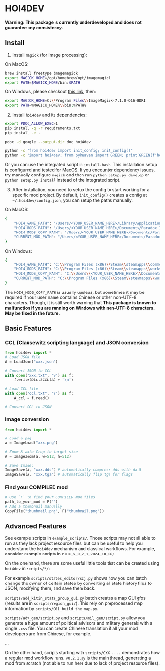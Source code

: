 # HOI4DEV

**Warning: This package is currently underdeveloped and does not guarantee any consistency.**

## Install

1. Install `magick` (for image processing):

On MacOS:
```bash
brew install freetype imagemagick
export MAGICK_HOME=/opt/homebrew/opt/imagemagick
export PATH=$MAGICK_HOME/bin:$PATH
```

On Windows, please checkout [this link](https://docs.wand-py.org/en/0.6.12/guide/install.html#install-imagemagick-on-windows), then:
```bash
export MAGICK_HOME=C:\\Program Files\\ImageMagick-7.1.0-Q16-HDRI
export PATH=%MAGICK_HOME%\\bin;%PATH%
```

2. Install `hoi4dev` and its dependencies:
```bash
export PDOC_ALLOW_EXEC=1
pip install -q -r requirements.txt
pip install -e .

pdoc -d google --output-dir doc hoi4dev

python -c "from hoi4dev import init_config; init_config()"
python -c "import hoi4dev; from pyheaven import GREEN; print(GREEN(f'hoi4dev version {hoi4dev.__version__} successfully installed!'))"
```

Or you can use the integrated script in `install.bash`. This installation setup is configured and tested for MacOS. If you encounter dependency issues, try manually configure `magick` and then run `python setup.py develop` or `python setup.py install` instead of the integrated script.

3. After installation, you need to setup the config to start working for a specific mod project. By default, `init_config()` creates a config at `~/.hoi4dev/config.json`, you can setup the paths manually.

On MacOS:
```bash
{
    "HOI4_GAME_PATH": "/Users/<YOUR_USER_NAME_HERE>/Library/Application Support/Steam/steamapps/common/Hearts of Iron IV",
    "HOI4_MODS_PATH": "/Users/<YOUR_USER_NAME_HERE>/Documents/Paradox Interactive/Hearts of Iron IV/mod",
    "HOI4_MODS_COPY_PATH": "/Users/<YOUR_USER_NAME_HERE>/Documents/Paradox Interactive/Hearts of Iron IV/mod",
    "CURRENT_MOD_PATH": "/Users/<YOUR_USER_NAME_HERE>/Documents/Paradox Interactive/Hearts of Iron IV/mod/<YOUR_MOD_NAME>"
}
```

On Windows:
```bash
{
    "HOI4_GAME_PATH": "C:\\Program Files (x86)\\Steam\\steamapps\\common\\Hearts of Iron IV",
    "HOI4_MODS_PATH": "C:\\Program Files (x86)\\Steam\\steamapps\\workshop\\content\\394360",
    "HOI4_MODS_COPY_PATH": "C:\\Users\\<YOUR_USER_NAME_HERE>\\Documents\\Paradox Interactive\\Hearts of Iron IV\\mod",
    "CURRENT_MOD_PATH": "C:\\Program Files (x86)\\Steam\\steamapps\\workshop\\content\\394360\\<YOUR_MOD_NAME>"
}
```

The `HOI4_MODS_COPY_PATH` is usually useless, but sometimes it may be required if your user name contains Chinese or other non-UTF-8 characters. Though, it is still worth warning that **This package is known to malfunction if you are running on Windows with non-UTF-8 characters. May be fixed in the future.**

## Basic Features

### CCL (Clausewitz scripting language) and JSON conversion

```python
from hoi4dev import *
# Load JSON file
A = LoadJson("xxx.json")

# Convert JSON to CCL
with open("xxx.txt", "w") as f:
    f.write(Dict2CCL(A) + "\n")

# Load CCL file
with open("ccl.txt", "r") as f:
    A_ccl = f.read()

# Convert CCL to JSON

```

### Image conversion

```python
from hoi4dev import *

# Load a png
a = ImageLoad("xxx.png")

# Zoom & auto-Crop to target size
A = ImageZoom(a, w=512, h=512)

# Save Image:
ImageSave(A, "xxx.dds") # automatically compress dds with dxt5
ImageSave(A, "xxx.tga") # automatically flip tga for flags
```

### Find your COMPILED mod

```python
# Use `F` to find your COMPILED mod files
path_to_your_mod = F("")
# Add a thumbnail manually
CopyFile("thumbnail.png", F("thumbnail.png"))
```

## Advanced Features

See example scripts in `example_scripts/`. Those scripts may not all able to run as they lack project resource files, but can be useful to help you understand the `hoi4dev` mechanism and classical workflows. For example, consider example scripts in `PIHC_v_0_2_1_2024_10_06/`

On the one hand, there are some useful little tools that can be created using `hoi4dev` in `scripts/*/`:

For example `scripts/states_editor/szj.py` shows how you can batch change the owner of certain states by converting all state history files to JSON, modifying them, and save them back.

`scripts/add_kitin_state_group_gui.py` batch creates a map GUI gfxs (results are in `scripts/region_gui/`). This rely on preprocessed map information by `scripts/C01_build_the_map.py`.

`scripts/adv_gen/script.py` and `scripts/mil_gen/script.py` allow you generate a huge amount of political advisors and military generals with a single `.csv` file. You can create Chinese translation if all your mod developers are from Chinese, for example.

...

On the other hand, scripts starting with `scripts/CXX_....` demonstrates how a regular mod workflow runs. `v0.2.1.py` is the main thread, generating a mod from scratch (not able to run here due to lack of project resource files).
